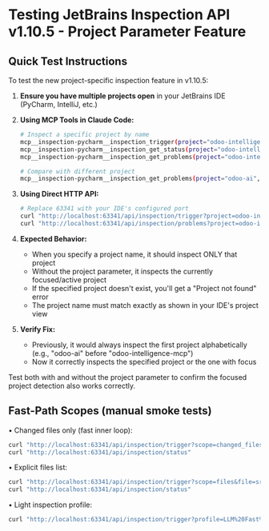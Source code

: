# Testing JetBrains Inspection API v1.10.5 - Project Parameter Feature

## Quick Test Instructions

To test the new project-specific inspection feature in v1.10.5:

1. **Ensure you have multiple projects open** in your JetBrains IDE (PyCharm, IntelliJ, etc.)

2. **Using MCP Tools in Claude Code:**
   ```bash
   # Inspect a specific project by name
   mcp__inspection-pycharm__inspection_trigger(project="odoo-intelligence-mcp")
   mcp__inspection-pycharm__inspection_get_status(project="odoo-intelligence-mcp")
   mcp__inspection-pycharm__inspection_get_problems(project="odoo-intelligence-mcp", severity="error")
   
   # Compare with different project
   mcp__inspection-pycharm__inspection_get_problems(project="odoo-ai", severity="error")
   ```

3. **Using Direct HTTP API:**
   ```bash
   # Replace 63341 with your IDE's configured port
   curl "http://localhost:63341/api/inspection/trigger?project=odoo-intelligence-mcp"
   curl "http://localhost:63341/api/inspection/problems?project=odoo-intelligence-mcp&severity=error"
   ```

4. **Expected Behavior:**
   - When you specify a project name, it should inspect ONLY that project
   - Without the project parameter, it inspects the currently focused/active project
   - If the specified project doesn't exist, you'll get a "Project not found" error
   - The project name must match exactly as shown in your IDE's project view

5. **Verify Fix:**
   - Previously, it would always inspect the first project alphabetically (e.g., "odoo-ai" before "odoo-intelligence-mcp")
   - Now it correctly inspects the specified project or the one with focus

Test both with and without the project parameter to confirm the focused project detection also works correctly.

## Fast-Path Scopes (manual smoke tests)

• Changed files only (fast inner loop):
```bash
curl "http://localhost:63341/api/inspection/trigger?scope=changed_files&include_unversioned=true&max_files=25"
curl "http://localhost:63341/api/inspection/status"
```

• Explicit files list:
```bash
curl "http://localhost:63341/api/inspection/trigger?scope=files&file=src/app.py&file=tests/test_app.py"
curl "http://localhost:63341/api/inspection/status"
```

• Light inspection profile:
```bash
curl "http://localhost:63341/api/inspection/trigger?profile=LLM%20Fast%20Checks"
```
